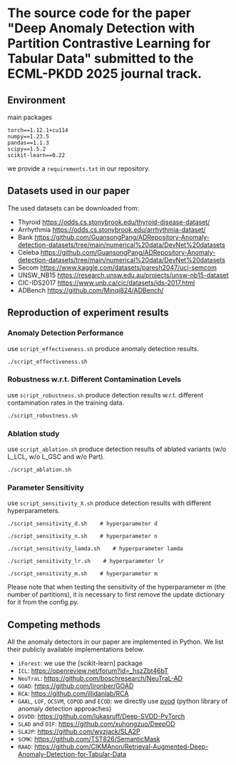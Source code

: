 # The source code for the paper "Deep Anomaly Detection with Partition Contrastive Learning for Tabular Data" submitted to the ECML-PKDD 2025 journal track.

## Environment  
main packages
```  
torch==1.12.1+cu114  
numpy==1.23.5  
pandas==1.1.3  
scipy==1.5.2  
scikit-learn==0.22  
```  
we provide a `requirements.txt` in our repository.


  
## Datasets used in our paper  

The used datasets can be downloaded from:  
- Thyroid     https://odds.cs.stonybrook.edu/thyroid-disease-dataset/
- Arrhythmia  https://odds.cs.stonybrook.edu/arrhythmia-dataset/
- Bank        https://github.com/GuansongPang/ADRepository-Anomaly-detection-datasets/tree/main/numerical%20data/DevNet%20datasets
- Celeba      https://github.com/GuansongPang/ADRepository-Anomaly-detection-datasets/tree/main/numerical%20data/DevNet%20datasets
- Secom       https://www.kaggle.com/datasets/paresh2047/uci-semcom
- UNSW_NB15   https://research.unsw.edu.au/projects/unsw-nb15-dataset 
- CIC-IDS2017 https://www.unb.ca/cic/datasets/ids-2017.html
- ADBench     https://github.com/Minqi824/ADBench/
  
  
## Reproduction of experiment results
### Anomaly Detection Performance
use `script_effectiveness.sh` produce anomaly detection results.
```shell
./script_effectiveness.sh
``` 

### Robustness w.r.t. Different Contamination Levels
use `script_robustness.sh` produce detection results w.r.t. different contamination rates in the training data.
```shell
./script_robustness.sh
```

### Ablation study
use `script_ablation.sh` produce detection results of ablated variants (w/o L_LCL, w/o L_GSC and w/o Part).
```shell
./script_ablation.sh
```

### Parameter Sensitivity 
use `script_sensitivity_X.sh` produce detection results with different hyperparameters.
```shell
./script_sensitivity_d.sh    # hyperparameter d
``` 
```shell
./script_sensitivity_n.sh    # hyperparameter n
``` 
```shell
./script_sensitivity_lamda.sh    # hyperparameter lamda
``` 
```shell
./script_sensitivity_lr.sh    # hyperparameter lr
``` 
```shell
./script_sensitivity_m.sh    # hyperparameter m
``` 
Please note that when testing the sensitivity of the hyperparameter m (the number of partitions), it is necessary to first remove the update dictionary for it from the config.py.


## Competing methods
All the anomaly detectors in our paper are implemented in Python. We list their publicly available implementations below. 
- `iForest`: we use the [scikit-learn] package
- `ICL`: https://openreview.net/forum?id=_hszZbt46bT
- `NeuTraL`: https://github.com/boschresearch/NeuTraL-AD
- `GOAD`: https://github.com/lironber/GOAD 
- `RCA`: https://github.com/illidanlab/RCA
- `GAAL`, `LOF`, `OCSVM`, `COPOD` and `ECOD`: we directly use [pyod](https://github.com/yzhao062/Pyod) (python library of anomaly detection approaches)
- `DSVDD`: https://github.com/lukasruff/Deep-SVDD-PyTorch 
- `SLAD` and `DIF`: https://github.com/xuhongzuo/DeepOD
- `SLA2P`: https://github.com/wyzjack/SLA2P
- `SCMK`: https://github.com/TST826/SemanticMask
- `RAAD`: https://github.com/CIKMAnon/Retrieval-Augmented-Deep-Anomaly-Detection-for-Tabular-Data
